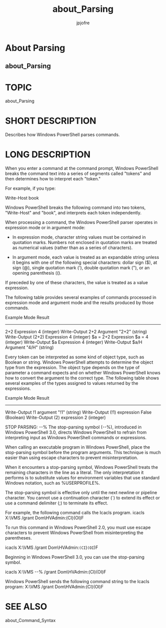 ﻿---
title: about_Parsing
description: 
keywords: powershell, cmdlet
author: jpjofre
manager: carolz
ms.date: 2016-09-27
ms.topic: reference
ms.prod: powershell
ms.technology: powershell
title: about_Parsing
ms.custom: na
ms.reviewer: na
ms.suite: na
ms.tgt_pltfrm: na
ms.topic: article
---
# About Parsing
## about_Parsing
# TOPIC

about_Parsing

# SHORT DESCRIPTION

Describes how Windows PowerShell parses commands.

# LONG DESCRIPTION

When you enter a command at the command prompt, Windows PowerShell
breaks the command text into a series of segments called "tokens"
and then determines how to interpret each "token."

For example, if you type:

Write-Host book

Windows PowerShell breaks the following command into two tokens,
"Write-Host" and "book", and interprets each token independently.

When processing a command, the Windows PowerShell parser operates
in expression mode or in argument mode:

- In expression mode, character string values must be contained in
quotation marks. Numbers not enclosed in quotation marks are treated
as numerical values (rather than as a series of characters).

- In argument mode, each value is treated as an expandable string
unless it begins with one of the following special characters: dollar
sign ($), at sign (@), single quotation mark ('), double quotation
mark ("), or an opening parenthesis (().

If preceded by one of these characters, the value is treated as a value
expression.

The following table provides several examples of commands processed in
expression mode and argument mode and the results produced by those
commands.

Example            Mode         Result
------------------ ----------   ----------------
2+2                Expression   4 (integer)
Write-Output 2+2   Argument     "2+2" (string)
Write-Output (2+2) Expression   4 (integer)
$a = 2+2           Expression   $a = 4 (integer)
Write-Output $a    Expression   4 (integer)
Write-Output $a/H  Argument     "4/H" (string)

Every token can be interpreted as some kind of object type, such
as Boolean or string. Windows PowerShell attempts to determine the
object type from the expression. The object type depends on the
type of parameter a command expects and on whether Windows PowerShell
knows how to convert the argument to the correct type. The
following table shows several examples of the types assigned to
values returned by the expressions.

Example            Mode         Result
------------------ ----------   ---------------
Write-Output !1    argument     "!1" (string)
Write-Output (!1)  expression   False (Boolean)
Write-Output (2)   expression   2 (integer)

STOP PARSING:  --%
The stop-parsing symbol (--%), introduced in Windows PowerShell 3.0,
directs Windows PowerShell to refrain from interpreting input as
Windows PowerShell commands or expressions.

When calling an executable program in Windows PowerShell, place the
stop-parsing symbol before the program arguments. This technique is
much easier than using escape characters to prevent misinterpretation.

When it encounters a stop-parsing symbol, Windows PowerShell treats
the remaining characters in the line as a literal. The only
interpretation it performs is to substitute values for environment
variables that use standard Windows notation, such as %USERPROFILE%.

The stop-parsing symbol is effective only until the next newline or
pipeline character. You cannot use a continuation character (`) to
extend its effect or use a command delimiter (;) to terminate its effect.

For example, the following command calls the Icacls program.
icacls X:\VMS /grant Dom\HVAdmin:(CI)(OI)F

To run this command in Windows PowerShell 2.0, you must
use escape characters to prevent Windows PowerShell from
misinterpreting the parentheses.

icacls X:\VMS /grant Dom\HVAdmin:`(CI`)`(OI`)F

Beginning in Windows PowerShell 3.0, you can use the stop-parsing
symbol.

icacls X:\VMS --% /grant Dom\HVAdmin:(CI)(OI)F

Windows PowerShell sends the following command string to the
Icacls  program:
X:\VMS /grant Dom\HVAdmin:(CI)(OI)F

# SEE ALSO

about_Command_Syntax

